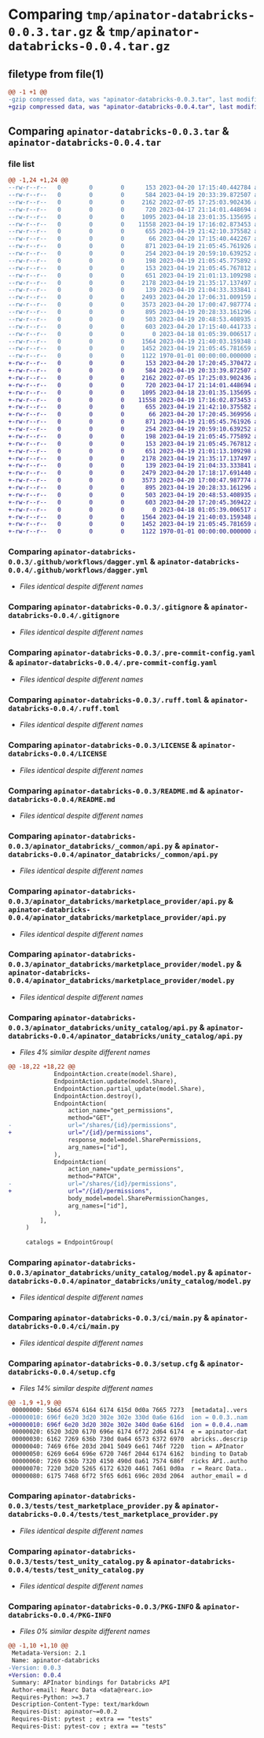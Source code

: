 # Comparing `tmp/apinator-databricks-0.0.3.tar.gz` & `tmp/apinator-databricks-0.0.4.tar.gz`

## filetype from file(1)

```diff
@@ -1 +1 @@
-gzip compressed data, was "apinator-databricks-0.0.3.tar", last modified: Thu Apr 20 17:15:47 2023, max compression
+gzip compressed data, was "apinator-databricks-0.0.4.tar", last modified: Thu Apr 20 17:20:52 2023, max compression
```

## Comparing `apinator-databricks-0.0.3.tar` & `apinator-databricks-0.0.4.tar`

### file list

```diff
@@ -1,24 +1,24 @@
--rw-r--r--   0        0        0      153 2023-04-20 17:15:40.442784 apinator-databricks-0.0.3/.bumpversion.cfg
--rw-r--r--   0        0        0      584 2023-04-19 20:33:39.872507 apinator-databricks-0.0.3/.github/workflows/dagger.yml
--rw-r--r--   0        0        0     2162 2022-07-05 17:25:03.902436 apinator-databricks-0.0.3/.gitignore
--rw-r--r--   0        0        0      720 2023-04-17 21:14:01.448694 apinator-databricks-0.0.3/.pre-commit-config.yaml
--rw-r--r--   0        0        0     1095 2023-04-18 23:01:35.135695 apinator-databricks-0.0.3/.ruff.toml
--rw-r--r--   0        0        0    11558 2023-04-19 17:16:02.873453 apinator-databricks-0.0.3/LICENSE
--rw-r--r--   0        0        0      655 2023-04-19 21:42:10.375582 apinator-databricks-0.0.3/README.md
--rw-r--r--   0        0        0       66 2023-04-20 17:15:40.442267 apinator-databricks-0.0.3/apinator_databricks/__init__.py
--rw-r--r--   0        0        0      871 2023-04-19 21:05:45.761926 apinator-databricks-0.0.3/apinator_databricks/_common/api.py
--rw-r--r--   0        0        0      254 2023-04-19 20:59:10.639252 apinator-databricks-0.0.3/apinator_databricks/_common/model.py
--rw-r--r--   0        0        0      198 2023-04-19 21:05:45.775892 apinator-databricks-0.0.3/apinator_databricks/common.py
--rw-r--r--   0        0        0      153 2023-04-19 21:05:45.767812 apinator-databricks-0.0.3/apinator_databricks/marketplace_provider/__init__.py
--rw-r--r--   0        0        0      651 2023-04-19 21:01:13.109298 apinator-databricks-0.0.3/apinator_databricks/marketplace_provider/api.py
--rw-r--r--   0        0        0     2178 2023-04-19 21:35:17.137497 apinator-databricks-0.0.3/apinator_databricks/marketplace_provider/model.py
--rw-r--r--   0        0        0      139 2023-04-19 21:04:33.333841 apinator-databricks-0.0.3/apinator_databricks/unity_catalog/__init__.py
--rw-r--r--   0        0        0     2493 2023-04-20 17:06:31.009159 apinator-databricks-0.0.3/apinator_databricks/unity_catalog/api.py
--rw-r--r--   0        0        0     3573 2023-04-20 17:00:47.987774 apinator-databricks-0.0.3/apinator_databricks/unity_catalog/model.py
--rw-r--r--   0        0        0      895 2023-04-19 20:28:33.161296 apinator-databricks-0.0.3/ci/main.py
--rw-r--r--   0        0        0      503 2023-04-19 20:48:53.408935 apinator-databricks-0.0.3/pyproject.toml
--rw-r--r--   0        0        0      603 2023-04-20 17:15:40.441733 apinator-databricks-0.0.3/setup.cfg
--rw-r--r--   0        0        0        0 2023-04-18 01:05:39.006517 apinator-databricks-0.0.3/tests/__init__.py
--rw-r--r--   0        0        0     1564 2023-04-19 21:40:03.159348 apinator-databricks-0.0.3/tests/test_marketplace_provider.py
--rw-r--r--   0        0        0     1452 2023-04-19 21:05:45.781659 apinator-databricks-0.0.3/tests/test_unity_catalog.py
--rw-r--r--   0        0        0     1122 1970-01-01 00:00:00.000000 apinator-databricks-0.0.3/PKG-INFO
+-rw-r--r--   0        0        0      153 2023-04-20 17:20:45.370472 apinator-databricks-0.0.4/.bumpversion.cfg
+-rw-r--r--   0        0        0      584 2023-04-19 20:33:39.872507 apinator-databricks-0.0.4/.github/workflows/dagger.yml
+-rw-r--r--   0        0        0     2162 2022-07-05 17:25:03.902436 apinator-databricks-0.0.4/.gitignore
+-rw-r--r--   0        0        0      720 2023-04-17 21:14:01.448694 apinator-databricks-0.0.4/.pre-commit-config.yaml
+-rw-r--r--   0        0        0     1095 2023-04-18 23:01:35.135695 apinator-databricks-0.0.4/.ruff.toml
+-rw-r--r--   0        0        0    11558 2023-04-19 17:16:02.873453 apinator-databricks-0.0.4/LICENSE
+-rw-r--r--   0        0        0      655 2023-04-19 21:42:10.375582 apinator-databricks-0.0.4/README.md
+-rw-r--r--   0        0        0       66 2023-04-20 17:20:45.369956 apinator-databricks-0.0.4/apinator_databricks/__init__.py
+-rw-r--r--   0        0        0      871 2023-04-19 21:05:45.761926 apinator-databricks-0.0.4/apinator_databricks/_common/api.py
+-rw-r--r--   0        0        0      254 2023-04-19 20:59:10.639252 apinator-databricks-0.0.4/apinator_databricks/_common/model.py
+-rw-r--r--   0        0        0      198 2023-04-19 21:05:45.775892 apinator-databricks-0.0.4/apinator_databricks/common.py
+-rw-r--r--   0        0        0      153 2023-04-19 21:05:45.767812 apinator-databricks-0.0.4/apinator_databricks/marketplace_provider/__init__.py
+-rw-r--r--   0        0        0      651 2023-04-19 21:01:13.109298 apinator-databricks-0.0.4/apinator_databricks/marketplace_provider/api.py
+-rw-r--r--   0        0        0     2178 2023-04-19 21:35:17.137497 apinator-databricks-0.0.4/apinator_databricks/marketplace_provider/model.py
+-rw-r--r--   0        0        0      139 2023-04-19 21:04:33.333841 apinator-databricks-0.0.4/apinator_databricks/unity_catalog/__init__.py
+-rw-r--r--   0        0        0     2479 2023-04-20 17:18:17.691440 apinator-databricks-0.0.4/apinator_databricks/unity_catalog/api.py
+-rw-r--r--   0        0        0     3573 2023-04-20 17:00:47.987774 apinator-databricks-0.0.4/apinator_databricks/unity_catalog/model.py
+-rw-r--r--   0        0        0      895 2023-04-19 20:28:33.161296 apinator-databricks-0.0.4/ci/main.py
+-rw-r--r--   0        0        0      503 2023-04-19 20:48:53.408935 apinator-databricks-0.0.4/pyproject.toml
+-rw-r--r--   0        0        0      603 2023-04-20 17:20:45.369422 apinator-databricks-0.0.4/setup.cfg
+-rw-r--r--   0        0        0        0 2023-04-18 01:05:39.006517 apinator-databricks-0.0.4/tests/__init__.py
+-rw-r--r--   0        0        0     1564 2023-04-19 21:40:03.159348 apinator-databricks-0.0.4/tests/test_marketplace_provider.py
+-rw-r--r--   0        0        0     1452 2023-04-19 21:05:45.781659 apinator-databricks-0.0.4/tests/test_unity_catalog.py
+-rw-r--r--   0        0        0     1122 1970-01-01 00:00:00.000000 apinator-databricks-0.0.4/PKG-INFO
```

### Comparing `apinator-databricks-0.0.3/.github/workflows/dagger.yml` & `apinator-databricks-0.0.4/.github/workflows/dagger.yml`

 * *Files identical despite different names*

### Comparing `apinator-databricks-0.0.3/.gitignore` & `apinator-databricks-0.0.4/.gitignore`

 * *Files identical despite different names*

### Comparing `apinator-databricks-0.0.3/.pre-commit-config.yaml` & `apinator-databricks-0.0.4/.pre-commit-config.yaml`

 * *Files identical despite different names*

### Comparing `apinator-databricks-0.0.3/.ruff.toml` & `apinator-databricks-0.0.4/.ruff.toml`

 * *Files identical despite different names*

### Comparing `apinator-databricks-0.0.3/LICENSE` & `apinator-databricks-0.0.4/LICENSE`

 * *Files identical despite different names*

### Comparing `apinator-databricks-0.0.3/README.md` & `apinator-databricks-0.0.4/README.md`

 * *Files identical despite different names*

### Comparing `apinator-databricks-0.0.3/apinator_databricks/_common/api.py` & `apinator-databricks-0.0.4/apinator_databricks/_common/api.py`

 * *Files identical despite different names*

### Comparing `apinator-databricks-0.0.3/apinator_databricks/marketplace_provider/api.py` & `apinator-databricks-0.0.4/apinator_databricks/marketplace_provider/api.py`

 * *Files identical despite different names*

### Comparing `apinator-databricks-0.0.3/apinator_databricks/marketplace_provider/model.py` & `apinator-databricks-0.0.4/apinator_databricks/marketplace_provider/model.py`

 * *Files identical despite different names*

### Comparing `apinator-databricks-0.0.3/apinator_databricks/unity_catalog/api.py` & `apinator-databricks-0.0.4/apinator_databricks/unity_catalog/api.py`

 * *Files 4% similar despite different names*

```diff
@@ -18,22 +18,22 @@
             EndpointAction.create(model.Share),
             EndpointAction.update(model.Share),
             EndpointAction.partial_update(model.Share),
             EndpointAction.destroy(),
             EndpointAction(
                 action_name="get_permissions",
                 method="GET",
-                url="/shares/{id}/permissions",
+                url="/{id}/permissions",
                 response_model=model.SharePermissions,
                 arg_names=["id"],
             ),
             EndpointAction(
                 action_name="update_permissions",
                 method="PATCH",
-                url="/shares/{id}/permissions",
+                url="/{id}/permissions",
                 body_model=model.SharePermissionChanges,
                 arg_names=["id"],
             ),
         ],
     )
 
     catalogs = EndpointGroup(
```

### Comparing `apinator-databricks-0.0.3/apinator_databricks/unity_catalog/model.py` & `apinator-databricks-0.0.4/apinator_databricks/unity_catalog/model.py`

 * *Files identical despite different names*

### Comparing `apinator-databricks-0.0.3/ci/main.py` & `apinator-databricks-0.0.4/ci/main.py`

 * *Files identical despite different names*

### Comparing `apinator-databricks-0.0.3/setup.cfg` & `apinator-databricks-0.0.4/setup.cfg`

 * *Files 14% similar despite different names*

```diff
@@ -1,9 +1,9 @@
 00000000: 5b6d 6574 6164 6174 615d 0d0a 7665 7273  [metadata]..vers
-00000010: 696f 6e20 3d20 302e 302e 330d 0a6e 616d  ion = 0.0.3..nam
+00000010: 696f 6e20 3d20 302e 302e 340d 0a6e 616d  ion = 0.0.4..nam
 00000020: 6520 3d20 6170 696e 6174 6f72 2d64 6174  e = apinator-dat
 00000030: 6162 7269 636b 730d 0a64 6573 6372 6970  abricks..descrip
 00000040: 7469 6f6e 203d 2041 5049 6e61 746f 7220  tion = APInator 
 00000050: 6269 6e64 696e 6720 746f 2044 6174 6162  binding to Datab
 00000060: 7269 636b 7320 4150 490d 0a61 7574 686f  ricks API..autho
 00000070: 7220 3d20 5265 6172 6320 4461 7461 0d0a  r = Rearc Data..
 00000080: 6175 7468 6f72 5f65 6d61 696c 203d 2064  author_email = d
```

### Comparing `apinator-databricks-0.0.3/tests/test_marketplace_provider.py` & `apinator-databricks-0.0.4/tests/test_marketplace_provider.py`

 * *Files identical despite different names*

### Comparing `apinator-databricks-0.0.3/tests/test_unity_catalog.py` & `apinator-databricks-0.0.4/tests/test_unity_catalog.py`

 * *Files identical despite different names*

### Comparing `apinator-databricks-0.0.3/PKG-INFO` & `apinator-databricks-0.0.4/PKG-INFO`

 * *Files 0% similar despite different names*

```diff
@@ -1,10 +1,10 @@
 Metadata-Version: 2.1
 Name: apinator-databricks
-Version: 0.0.3
+Version: 0.0.4
 Summary: APInator bindings for Databricks API
 Author-email: Rearc Data <data@rearc.io>
 Requires-Python: >=3.7
 Description-Content-Type: text/markdown
 Requires-Dist: apinator~=0.0.2
 Requires-Dist: pytest ; extra == "tests"
 Requires-Dist: pytest-cov ; extra == "tests"
```

